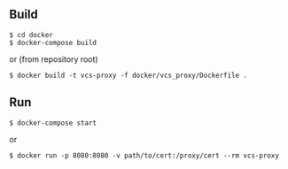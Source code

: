 Build
-----

```
$ cd docker
$ docker-compose build
```

or (from repository root)

```
$ docker build -t vcs-proxy -f docker/vcs_proxy/Dockerfile .
```

Run
---

```
$ docker-compose start
```

or 

```
$ docker run -p 8080:8080 -v path/to/cert:/proxy/cert --rm vcs-proxy
```
